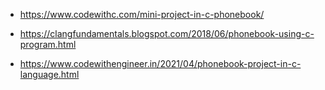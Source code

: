 * https://www.codewithc.com/mini-project-in-c-phonebook/

* https://clangfundamentals.blogspot.com/2018/06/phonebook-using-c-program.html

* https://www.codewithengineer.in/2021/04/phonebook-project-in-c-language.html